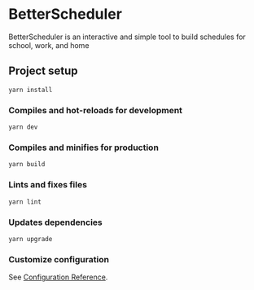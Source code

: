 # BetterScheduler

BetterScheduler is an interactive and simple tool to build schedules for school, work, and home

## Project setup

```
yarn install
```

### Compiles and hot-reloads for development

```
yarn dev
```

### Compiles and minifies for production

```
yarn build
```

### Lints and fixes files

```
yarn lint
```

### Updates dependencies

```
yarn upgrade
```

### Customize configuration

See [Configuration Reference](https://vitejs.dev/config/).
